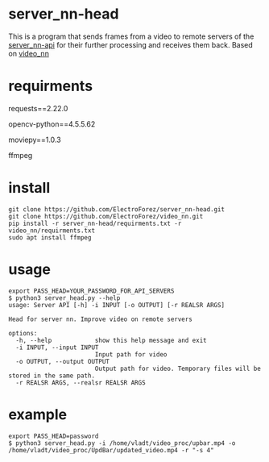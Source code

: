 # server_nn-head
This is a program that sends frames from a video to remote servers of the [server_nn-api](https://github.com/ElectroForez/server_nn-api.git) for their further processing and receives them back.
Based on [video_nn](https://github.com/ElectroForez/video_nn.git)
# requirments
requests==2.22.0

opencv-python==4.5.5.62

moviepy==1.0.3

ffmpeg
# install
```
git clone https://github.com/ElectroForez/server_nn-head.git
git clone https://github.com/ElectroForez/video_nn.git
pip install -r server_nn-head/requirments.txt -r video_nn/requirments.txt
sudo apt install ffmpeg
```
# usage
```
export PASS_HEAD=YOUR_PASSWORD_FOR_API_SERVERS
$ python3 server_head.py --help
usage: Server API [-h] -i INPUT [-o OUTPUT] [-r REALSR ARGS]

Head for server nn. Improve video on remote servers

options:
  -h, --help            show this help message and exit
  -i INPUT, --input INPUT
                        Input path for video
  -o OUTPUT, --output OUTPUT
                        Output path for video. Temporary files will be stored in the same path.
  -r REALSR ARGS, --realsr REALSR ARGS
```
# example
```
export PASS_HEAD=password
$ python3 server_head.py -i /home/vladt/video_proc/upbar.mp4 -o /home/vladt/video_proc/UpdBar/updated_video.mp4 -r "-s 4"
```